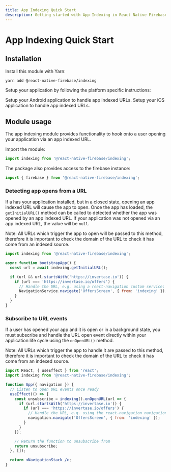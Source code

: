 ```yaml
---
title: App Indexing Quick Start
description: Getting started with App Indexing in React Native Firebase
---
```


# App Indexing Quick Start

## Installation

Install this module with Yarn:

```bash
yarn add @react-native-firebase/indexing
```

Setup your application by following the platform specific instructions:

<Grid>
	<Block
		icon="phone_android"
		color="#4CAF50"
		title="Android Setup"
		to="/android"
	>
    Setup your Android application to handle app indexed URLs.
	</Block>
	<Block
		icon="phone_iphone"
		color="#2196F3"
		title="iOS Setup"
		to="/ios"
	>
    Setup your iOS application to handle app indexed URLs.
	</Block>
</Grid>

## Module usage

The app indexing module provides functionality to hook onto a user opening your application via an app indexed URL.

Import the module:

```js
import indexing from '@react-native-firebase/indexing';
```

The package also provides access to the firebase instance:

```js
import { firebase } from '@react-native-firebase/indexing';
```

### Detecting app opens from a URL

If a has your application installed, but in a closed state, opening an app indexed URL will cause the app to
open. Once the app has loaded, the `getInitialURL()` method can be called to detected whether the app was opened
by an app indexed URL. If your application was not opened via an app indexed URL, the value will be `null`.

Note: All URLs which trigger the app to open will be passed to this method, therefore it is important to check
the domain of the URL to check it has come from an indexed source.

```js
import indexing from '@react-native-firebase/indexing';

async function bootstrapApp() {
  const url = await indexing.getInitialURL();

  if (url && url.startsWith('https://invertase.io')) {
    if (url === 'https://invertase.io/offers') {
      // Handle the URL, e.g. using a react-navigation custom service:
      NavigationService.navigate('OffersScreen', { from: 'indexing' });
    }
  }
}
```

### Subscribe to URL events

If a user has opened your app and it is open or in a background state, you must subscribe and handle the URL open
event directly within your application life cycle using the `onOpenURL()` method.

Note: All URLs which trigger the app to handle it are passed to this method, therefore it is important to check
the domain of the URL to check it has come from an indexed source.

```jsx
import React, { useEffect } from 'react';
import indexing from '@react-native-firebase/indexing';

function App({ navigation }) {
  // Listen to open URL events once ready
  useEffect(() => {
    const unsubscribe = indexing().onOpenURL(url => {
      if (url.startsWith('https://invertase.io')) {
        if (url === 'https://invertase.io/offers') {
          // Handle the URL, e.g. using the react-navigation navigation prop:
          navigation.navigate('OffersScreen', { from: 'indexing' });
        }
      }
    });

    // Return the function to unsubscribe from
    return unsubscribe;
  }, []);

  return <NavigationStack />;
}
```
